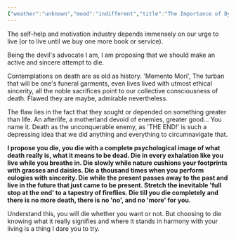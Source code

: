 ```yaml
---
{"weather":"unknown","mood":"indifferent","title":"The Importance of Dying","updated":"2023-01-09T11:42:08+06:00","latitude":23.78275167,"longitude":90.42144,"altitude":-32.8,"dg-publish":true,"tags":["death"],"created":"2022-10-22T22:00:00+06:00","location":"Badda, Dhaka","permalink":"/personal/journal/the-supposed-last-year-of-my-life/the-importance-of-dying/","dgPassFrontmatter":true}
---
```


The self-help and motivation industry depends immensely on our urge to live (or to live until we buy one more book or service).

Being the devil's advocate I am, I am proposing that we should make an active and sincere attempt to die.

Contemplations on death are as old as history. 'Memento Mori', The turban that will be one's funeral garments, even lives lived with utmost ethical sincerity, all the noble sacrifices point to our collective consciousness of death. Flawed they are maybe, admirable nevertheless.

The flaw lies in the fact that they sought or depended on something greater than life. An afterlife, a motherland devoid of enemies, greater good… You name it. Death as the unconquerable enemy, as 'THE END!' is such a depressing idea that we did anything and everything to circumnavigate that.

**I propose you die, you die with a complete psychological image of what death really is, what it means to be dead. Die in every exhalation like you live while you breathe in. Die slowly while nature cushions your footprints with grasses and daisies. Die a thousand times when you perform eulogies with sincerity. Die while the present passes away to the past and live in the future that just came to be present. Stretch the inevitable 'full stop at the end' to a tapestry of fireflies. Die till you die completely and there is no more death, there is no 'no', and no 'more' for you.**

Understand this, you will die whether you want or not. But choosing to die knowing what it really signifies and where it stands in harmony with your living is a thing I dare you to try.
